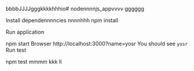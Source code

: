 bbbbJJJJgggkkkkhhhio# nodennnnjs_appvvvv gggggg

Install dependennnncies nnnnhhh npm install

Run application

npm start
Browser http://localhost:3000?name=yosr
You should see `yosr`
Run test

npm test
mmmm kkk ll
